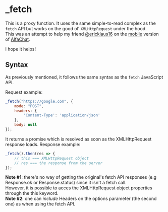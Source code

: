 # _fetch

This is a proxy function. It uses the same simple-to-read complex as the `fetch` API but works on the good ol' `XMLHttpRequest` under the hood.<br>
This was an attempt to help my friend [@ericklaus16](https://github.com/ericklaus16) on the [mobile](https://github.com/alfachat/alfachatmobile) version of [AlfaChat](https://github.com/alfachat).

I hope it helps!


## Syntax

As previously mentioned, it follows the same syntax as the `fetch` JavaScript API.

Request example:
```javascript
_fetch("https://google.com", {
    mode: "POST",
    headers: {
        'Content-Type': 'application/json'
    },
    body: null
});
```

It returns a promise which is resolved as soon as the XMLHttpRequest response loads.
Response example:
```javascript
_fetch().then(res => {
    // this === XMLHttpRequest object
    // res === the response from the server
});
```


**Note #1**: there's no way of getting the original's fetch API responses (e.g Response.ok or Response.status) since it isn't a fetch call.<br>
However, it is possible to acces the XMLHttpRequest object properties through the this keyword.<br>
**Note #2**: one can _include_ Headers on the options parameter (the second one) as when using the fetch API.